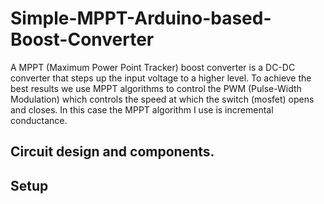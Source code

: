 # Simple-MPPT-Arduino-based-Boost-Converter

A MPPT (Maximum Power Point Tracker) boost converter is a DC-DC converter that steps up the input voltage to a higher level. To achieve the best results we use MPPT algorithms to control the PWM (Pulse-Width Modulation) which controls the speed at which the switch (mosfet) opens and closes. In this case the MPPT algorithm I use is incremental conductance.

## Circuit design and components.


## Setup 
